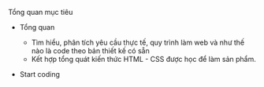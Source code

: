 Tổng quan mục tiêu

- Tổng quan

  - Tìm hiểu, phân tích yêu cầu thực tế, quy trình làm web và như thế nào là code theo bản thiết kế có sẵn
  - Kết hợp tổng quát kiến thức HTML - CSS được học để làm sản phẩm.

- Start coding
